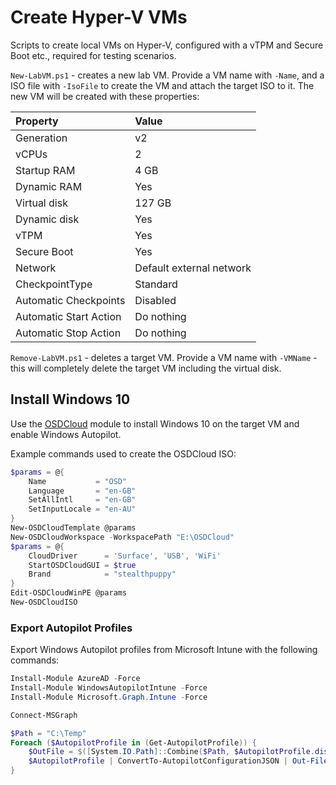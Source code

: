 # Create Hyper-V VMs

Scripts to create local VMs on Hyper-V, configured with a vTPM and Secure Boot etc., required for testing scenarios.

`New-LabVM.ps1` - creates a new lab VM. Provide a VM name with `-Name`, and a ISO file with `-IsoFile` to create the VM and attach the target ISO to it. The new VM will be created with these properties:

| Property | Value |
|:--|:--|
| Generation | v2 |
| vCPUs | 2 |
| Startup RAM | 4 GB |
| Dynamic RAM | Yes |
| Virtual disk | 127 GB |
| Dynamic disk | Yes |
| vTPM | Yes |
| Secure Boot | Yes |
| Network | Default external network |
| CheckpointType | Standard |
| Automatic Checkpoints | Disabled |
| Automatic Start Action | Do nothing |
| Automatic Stop Action | Do nothing |

`Remove-LabVM.ps1` - deletes a target VM. Provide a VM name with `-VMName` - this will completely delete the target VM including the virtual disk.

## Install Windows 10

Use the [OSDCloud](https://osdcloud.osdeploy.com/) module to install Windows 10 on the target VM and enable Windows Autopilot.

Example commands used to create the OSDCloud ISO:

```powershell
$params = @{
    Name           = "OSD"
    Language       = "en-GB"
    SetAllIntl     = "en-GB"
    SetInputLocale = "en-AU"
}
New-OSDCloudTemplate @params
New-OSDCloudWorkspace -WorkspacePath "E:\OSDCloud"
$params = @{
    CloudDriver      = 'Surface', 'USB', 'WiFi'
    StartOSDCloudGUI = $true
    Brand            = "stealthpuppy"
}
Edit-OSDCloudWinPE @params
New-OSDCloudISO
```

### Export Autopilot Profiles

Export Windows Autopilot profiles from Microsoft Intune with the following commands:

```powershell
Install-Module AzureAD -Force
Install-Module WindowsAutopilotIntune -Force
Install-Module Microsoft.Graph.Intune -Force

Connect-MSGraph

$Path = "C:\Temp"
Foreach ($AutopilotProfile in (Get-AutopilotProfile)) {
    $OutFile = $([System.IO.Path]::Combine($Path, $AutopilotProfile.displayName, "_AutopilotConfigurationFile.json"))
    $AutopilotProfile | ConvertTo-AutopilotConfigurationJSON | Out-File -FilePath $OutFile -Encoding "ASCII"
}
```
